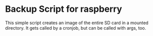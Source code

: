 # Backup Script for raspberry 
This simple script creates an  image of the entire SD card in a mounted directory.
It gets called by a cronjob, but can be called with args, too.
